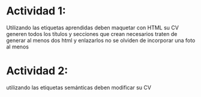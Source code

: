 # Actividad 1:
Utilizando las etiquetas aprendidas deben maquetar con HTML su CV
generen todos los títulos y secciones que crean necesarios
traten de generar al menos dos html y enlazarlos
no se olviden de incorporar una foto al menos

# Actividad 2:
utilizando las etiquetas semánticas deben modificar su CV
